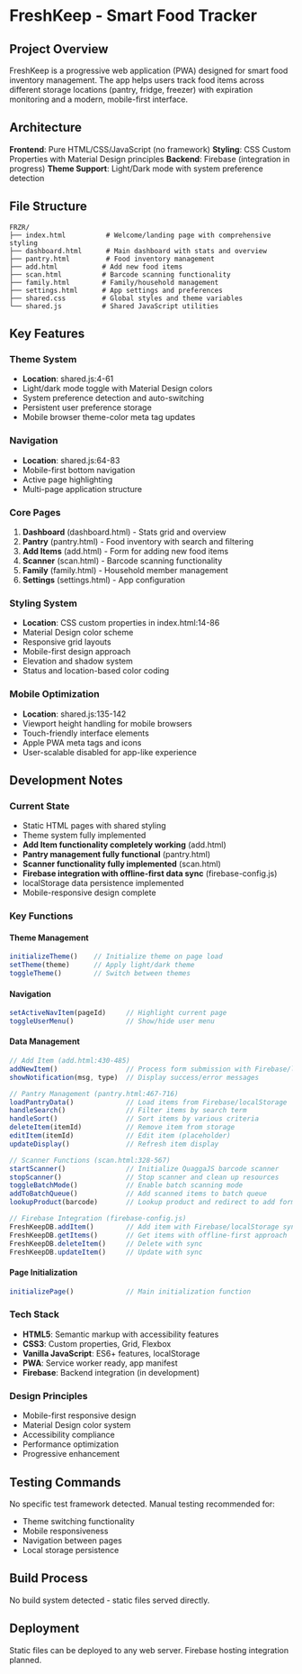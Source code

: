 # FreshKeep - Smart Food Tracker

## Project Overview

FreshKeep is a progressive web application (PWA) designed for smart food inventory management. The app helps users track food items across different storage locations (pantry, fridge, freezer) with expiration monitoring and a modern, mobile-first interface.

## Architecture

**Frontend**: Pure HTML/CSS/JavaScript (no framework)
**Styling**: CSS Custom Properties with Material Design principles
**Backend**: Firebase (integration in progress)
**Theme Support**: Light/Dark mode with system preference detection

## File Structure

```
FRZR/
├── index.html          # Welcome/landing page with comprehensive styling
├── dashboard.html      # Main dashboard with stats and overview
├── pantry.html         # Food inventory management
├── add.html           # Add new food items
├── scan.html          # Barcode scanning functionality
├── family.html        # Family/household management
├── settings.html      # App settings and preferences
├── shared.css         # Global styles and theme variables
└── shared.js          # Shared JavaScript utilities
```

## Key Features

### Theme System
- **Location**: shared.js:4-61
- Light/dark mode toggle with Material Design colors
- System preference detection and auto-switching
- Persistent user preference storage
- Mobile browser theme-color meta tag updates

### Navigation
- **Location**: shared.js:64-83
- Mobile-first bottom navigation
- Active page highlighting
- Multi-page application structure

### Core Pages
1. **Dashboard** (dashboard.html) - Stats grid and overview
2. **Pantry** (pantry.html) - Food inventory with search and filtering
3. **Add Items** (add.html) - Form for adding new food items
4. **Scanner** (scan.html) - Barcode scanning functionality
5. **Family** (family.html) - Household member management
6. **Settings** (settings.html) - App configuration

### Styling System
- **Location**: CSS custom properties in index.html:14-86
- Material Design color scheme
- Responsive grid layouts
- Mobile-first design approach
- Elevation and shadow system
- Status and location-based color coding

### Mobile Optimization
- **Location**: shared.js:135-142
- Viewport height handling for mobile browsers
- Touch-friendly interface elements
- Apple PWA meta tags and icons
- User-scalable disabled for app-like experience

## Development Notes

### Current State
- Static HTML pages with shared styling
- Theme system fully implemented
- **Add Item functionality completely working** (add.html)
- **Pantry management fully functional** (pantry.html)
- **Scanner functionality fully implemented** (scan.html)
- **Firebase integration with offline-first data sync** (firebase-config.js)
- localStorage data persistence implemented
- Mobile-responsive design complete

### Key Functions

#### Theme Management
```javascript
initializeTheme()    // Initialize theme on page load
setTheme(theme)      // Apply light/dark theme
toggleTheme()        // Switch between themes
```

#### Navigation
```javascript
setActiveNavItem(pageId)     // Highlight current page
toggleUserMenu()             // Show/hide user menu
```

#### Data Management
```javascript
// Add Item (add.html:430-485)
addNewItem()                 // Process form submission with Firebase/localStorage sync
showNotification(msg, type)  // Display success/error messages

// Pantry Management (pantry.html:467-716)
loadPantryData()             // Load items from Firebase/localStorage
handleSearch()               // Filter items by search term
handleSort()                 // Sort items by various criteria
deleteItem(itemId)           // Remove item from storage
editItem(itemId)             // Edit item (placeholder)
updateDisplay()              // Refresh item display

// Scanner Functions (scan.html:328-567)
startScanner()               // Initialize QuaggaJS barcode scanner
stopScanner()                // Stop scanner and clean up resources
toggleBatchMode()            // Enable batch scanning mode
addToBatchQueue()            // Add scanned items to batch queue
lookupProduct(barcode)       // Lookup product and redirect to add form

// Firebase Integration (firebase-config.js)
FreshKeepDB.addItem()        // Add item with Firebase/localStorage sync
FreshKeepDB.getItems()       // Get items with offline-first approach
FreshKeepDB.deleteItem()     // Delete with sync
FreshKeepDB.updateItem()     // Update with sync
```

#### Page Initialization
```javascript
initializePage()             // Main initialization function
```

### Tech Stack
- **HTML5**: Semantic markup with accessibility features
- **CSS3**: Custom properties, Grid, Flexbox
- **Vanilla JavaScript**: ES6+ features, localStorage
- **PWA**: Service worker ready, app manifest
- **Firebase**: Backend integration (in development)

### Design Principles
- Mobile-first responsive design
- Material Design color system
- Accessibility compliance
- Performance optimization
- Progressive enhancement

## Testing Commands

No specific test framework detected. Manual testing recommended for:
- Theme switching functionality
- Mobile responsiveness
- Navigation between pages
- Local storage persistence

## Build Process

No build system detected - static files served directly.

## Deployment

Static files can be deployed to any web server. Firebase hosting integration planned.